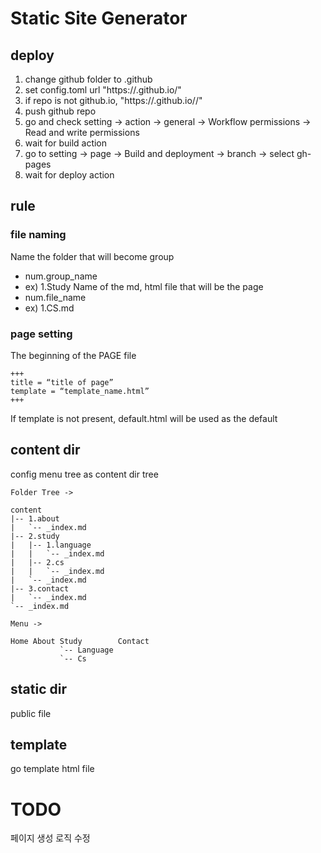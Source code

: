 # Static Site Generator

## deploy

1. change github folder to .github
2. set config.toml url "https://<username>.github.io/"
3. if repo is not github.io, "https://<username>.github.io/<reponame>/"
4. push github repo
5. go and check
    setting -> action -> general -> Workflow permissions -> Read and write permissions
6. wait for build action
7. go to
    setting -> page -> Build and deployment -> branch -> select gh-pages
8. wait for deploy action

## rule

### file naming

Name the folder that will become group
- num.group_name
- ex) 1.Study
 Name of the md, html file that will be the page
- num.file_name
- ex) 1.CS.md

### page setting

The beginning of the PAGE file
```
+++
title = “title of page”
template = “template_name.html”
+++
```
If template is not present, default.html will be used as the default

## content dir

config menu tree as content dir tree

```
Folder Tree ->

content
|-- 1.about
|   `-- _index.md
|-- 2.study
|   |-- 1.language
|   |   `-- _index.md
|   |-- 2.cs
|   |   `-- _index.md
|   `-- _index.md
|-- 3.contact
|   `-- _index.md
`-- _index.md

Menu ->

Home About Study        Contact
           `-- Language
           `-- Cs
```

## static dir

public file

## template

go template html file

# TODO

페이지 생성 로직 수정